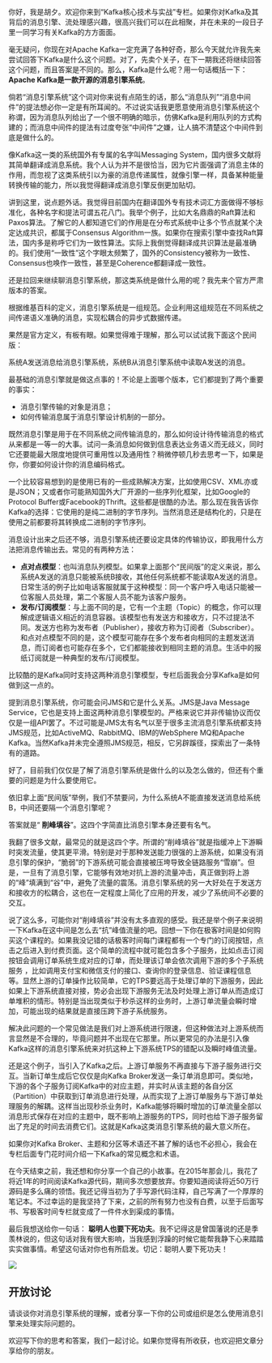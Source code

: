你好，我是胡夕。欢迎你来到“Kafka核心技术与实战”专栏。如果你对Kafka及其背后的消息引擎、流处理感兴趣，很高兴我们可以在此相聚，并在未来的一段日子里一同学习有关Kafka的方方面面。

毫无疑问，你现在对Apache Kafka一定充满了各种好奇，那么今天就允许我先来尝试回答下Kafka是什么这个问题。对了，先卖个关子，在下一期我还将继续回答这个问题，而且答案是不同的。那么，Kafka是什么呢？用一句话概括一下： **Apache Kafka是一款开源的消息引擎系统**。

倘若“消息引擎系统”这个词对你来说有点陌生的话，那么“消息队列”“消息中间件”的提法想必你一定是有所耳闻的。不过说实话我更愿意使用消息引擎系统这个称谓，因为消息队列给出了一个很不明确的暗示，仿佛Kafka是利用队列的方式构建的；而消息中间件的提法有过度夸张“中间件”之嫌，让人搞不清楚这个中间件到底是做什么的。

像Kafka这一类的系统国外有专属的名字叫Messaging System，国内很多文献将其简单翻译成消息系统。我个人认为并不是很恰当，因为它片面强调了消息主体的作用，而忽视了这类系统引以为豪的消息传递属性，就像引擎一样，具备某种能量转换传输的能力，所以我觉得翻译成消息引擎反倒更加贴切。

讲到这里，说点题外话。我觉得目前国内在翻译国外专有技术词汇方面做得不够标准化，各种名字和提法可谓五花八门。我举个例子，比如大名鼎鼎的Raft算法和Paxos算法。了解它的人都知道它们的作用是在分布式系统中让多个节点就某个决定达成共识，都属于Consensus Algorithm一族。如果你在搜索引擎中查找Raft算法，国内多是称呼它们为一致性算法。实际上我倒觉得翻译成共识算法是最准确的。我们使用“一致性”这个字眼太频繁了，国外的Consistency被称为一致性、Consensus也唤作一致性，甚至是Coherence都翻译成一致性。

还是拉回来继续聊消息引擎系统，那这类系统是做什么用的呢？我先来个官方严肃版本的答案。

根据维基百科的定义，消息引擎系统是一组规范。企业利用这组规范在不同系统之间传递语义准确的消息，实现松耦合的异步式数据传递。

果然是官方定义，有板有眼。如果觉得难于理解，那么可以试试我下面这个民间版：

系统A发送消息给消息引擎系统，系统B从消息引擎系统中读取A发送的消息。

最基础的消息引擎就是做这点事的！不论是上面哪个版本，它们都提到了两个重要的事实：

- 消息引擎传输的对象是消息；
- 如何传输消息属于消息引擎设计机制的一部分。

既然消息引擎是用于在不同系统之间传输消息的，那么如何设计待传输消息的格式从来都是一等一的大事。试问一条消息如何做到信息表达业务语义而无歧义，同时它还要能最大限度地提供可重用性以及通用性？稍微停顿几秒去思考一下，如果是你，你要如何设计你的消息编码格式。

一个比较容易想到的是使用已有的一些成熟解决方案，比如使用CSV、XML亦或是JSON；又或者你可能熟知国外大厂开源的一些序列化框架，比如Google的Protocol Buffer或Facebook的Thrift。这些都是很酷的办法。那么现在我告诉你Kafka的选择：它使用的是纯二进制的字节序列。当然消息还是结构化的，只是在使用之前都要将其转换成二进制的字节序列。

消息设计出来之后还不够，消息引擎系统还要设定具体的传输协议，即我用什么方法把消息传输出去。常见的有两种方法：

- **点对点模型**：也叫消息队列模型。如果拿上面那个“民间版”的定义来说，那么系统A发送的消息只能被系统B接收，其他任何系统都不能读取A发送的消息。日常生活的例子比如电话客服就属于这种模型：同一个客户呼入电话只能被一位客服人员处理，第二个客服人员不能为该客户服务。
- **发布/订阅模型**：与上面不同的是，它有一个主题（Topic）的概念，你可以理解成逻辑语义相近的消息容器。该模型也有发送方和接收方，只不过提法不同。发送方也称为发布者（Publisher），接收方称为订阅者（Subscriber）。和点对点模型不同的是，这个模型可能存在多个发布者向相同的主题发送消息，而订阅者也可能存在多个，它们都能接收到相同主题的消息。生活中的报纸订阅就是一种典型的发布/订阅模型。

比较酷的是Kafka同时支持这两种消息引擎模型，专栏后面我会分享Kafka是如何做到这一点的。

提到消息引擎系统，你可能会问JMS和它是什么关系。JMS是Java Message Service，它也是支持上面这两种消息引擎模型的。严格来说它并非传输协议而仅仅是一组API罢了。不过可能是JMS太有名气以至于很多主流消息引擎系统都支持JMS规范，比如ActiveMQ、RabbitMQ、IBM的WebSphere MQ和Apache Kafka。当然Kafka并未完全遵照JMS规范，相反，它另辟蹊径，探索出了一条特有的道路。

好了，目前我们仅仅是了解了消息引擎系统是做什么的以及怎么做的，但还有个重要的问题是为什么要使用它。

依旧拿上面“民间版”举例，我们不禁要问，为什么系统A不能直接发送消息给系统B，中间还要隔一个消息引擎呢？

答案就是“ **削峰填谷**”。这四个字简直比消息引擎本身还要有名气。

我翻了很多文献，最常见的就是这四个字。所谓的“削峰填谷”就是指缓冲上下游瞬时突发流量，使其更平滑。特别是对于那种发送能力很强的上游系统，如果没有消息引擎的保护，“脆弱”的下游系统可能会直接被压垮导致全链路服务“雪崩”。但是，一旦有了消息引擎，它能够有效地对抗上游的流量冲击，真正做到将上游的“峰”填满到“谷”中，避免了流量的震荡。消息引擎系统的另一大好处在于发送方和接收方的松耦合，这也在一定程度上简化了应用的开发，减少了系统间不必要的交互。

说了这么多，可能你对“削峰填谷”并没有太多直观的感受。我还是举个例子来说明一下Kafka在这中间是怎么去“抗”峰值流量的吧。回想一下你在极客时间是如何购买这个课程的。如果我没记错的话极客时间每门课程都有一个专门的订阅按钮，点击之后进入到付费页面。这个简单的流程中就可能包含多个子服务，比如点击订阅按钮会调用订单系统生成对应的订单，而处理该订单会依次调用下游的多个子系统服务 ，比如调用支付宝和微信支付的接口、查询你的登录信息、验证课程信息等。显然上游的订单操作比较简单，它的TPS要远高于处理订单的下游服务，因此如果上下游系统直接对接，势必会出现下游服务无法及时处理上游订单从而造成订单堆积的情形。特别是当出现类似于秒杀这样的业务时，上游订单流量会瞬时增加，可能出现的结果就是直接压跨下游子系统服务。

解决此问题的一个常见做法是我们对上游系统进行限速，但这种做法对上游系统而言显然是不合理的，毕竟问题并不出现在它那里。所以更常见的办法是引入像Kafka这样的消息引擎系统来对抗这种上下游系统TPS的错配以及瞬时峰值流量。

还是这个例子，当引入了Kafka之后。上游订单服务不再直接与下游子服务进行交互。当新订单生成后它仅仅是向Kafka Broker发送一条订单消息即可。类似地，下游的各个子服务订阅Kafka中的对应主题，并实时从该主题的各自分区（Partition）中获取到订单消息进行处理，从而实现了上游订单服务与下游订单处理服务的解耦。这样当出现秒杀业务时，Kafka能够将瞬时增加的订单流量全部以消息形式保存在对应的主题中，既不影响上游服务的TPS，同时也给下游子服务留出了充足的时间去消费它们。这就是Kafka这类消息引擎系统的最大意义所在。

如果你对Kafka Broker、主题和分区等术语还不甚了解的话也不必担心，我会在专栏后面专门花时间介绍一下Kafka的常见概念和术语。

在今天结束之前，我还想和你分享一个自己的小故事。在2015年那会儿，我花了将近1年的时间阅读Kafka源代码，期间多次想要放弃。你要知道阅读将近50万行源码是多么痛的领悟。我还记得当初为了手写源代码注释，自己写满了一个厚厚的笔记本。不过幸运的是我坚持了下来，之前的所有努力也没有白费，以至于后面写书、写极客时间专栏就变成了一件件水到渠成的事情。

最后我想送给你一句话： **聪明人也要下死功夫**。我不记得这是曾国藩说的还是季羡林说的，但这句话对我有很大影响，当我感到浮躁的时候它能帮我静下心来踏踏实实做事情。希望这句话对你也有所启发。切记：聪明人要下死功夫！

![](https://static001.geekbang.org/resource/image/8b/26/8bc58bf5bb98db09fd6ef343e0f28826.jpg?wh=2069*2560)

## 开放讨论

请谈谈你对消息引擎系统的理解，或者分享一下你的公司或组织是怎么使用消息引擎来处理实际问题的。

欢迎写下你的思考和答案，我们一起讨论。如果你觉得有所收获，也欢迎把文章分享给你的朋友。